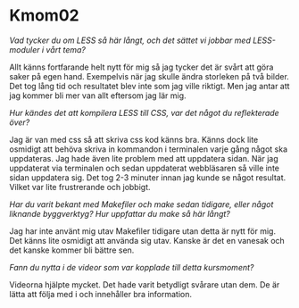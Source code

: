 Kmom02
===============================

*Vad tycker du om LESS så här långt, och det sättet vi jobbar med LESS-moduler i vårt tema?*

Allt känns fortfarande helt nytt för mig så jag tycker det är svårt att göra saker på egen hand. Exempelvis när jag skulle ändra storleken på två bilder. Det tog lång tid och resultatet blev inte som jag ville riktigt. Men jag antar att jag kommer bli mer van allt eftersom jag lär mig.

*Hur kändes det att kompilera LESS till CSS, var det något du reflekterade över?*

Jag är van med css så att skriva css kod känns bra. Känns dock lite osmidigt att behöva skriva in kommandon i terminalen varje gång något ska uppdateras. Jag hade även lite problem med att uppdatera sidan. När jag uppdaterat via terminalen och sedan uppdaterat webbläsaren så ville inte sidan uppdatera sig. Det tog 2-3 minuter innan jag kunde se något resultat. Vilket var lite frustrerande och jobbigt.

*Har du varit bekant med Makefiler och make sedan tidigare, eller något liknande byggverktyg? Hur uppfattar du make så här långt?*

Jag har inte använt mig utav Makefiler tidigare utan detta är nytt för mig. Det känns lite osmidigt att använda sig utav. Kanske är det en vanesak och det kanske kommer bli bättre sen.

*Fann du nytta i de videor som var kopplade till detta kursmoment?*

Videorna hjälpte mycket. Det hade varit betydligt svårare utan dem. De är lätta att följa med i och innehåller bra information.
